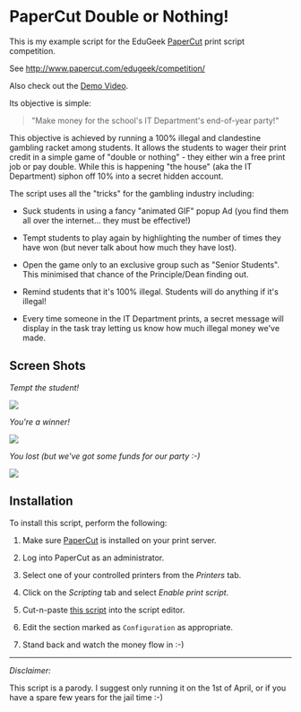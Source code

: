 # PaperCut Double or Nothing! #

This is my example script for the EduGeek [PaperCut](http://www.papercut.com/) 
print script competition.

See http://www.papercut.com/edugeek/competition/

Also check out the [Demo Video](http://www.youtube.com/watch?feature=player_embedded&v=HJ2XkhxoDSU).

Its objective is simple:

>
>   "Make money for the school's IT Department's end-of-year party!"
>

This objective is achieved by running a 100% illegal and clandestine gambling 
racket among students.  It allows the students to wager their print credit in 
a simple game of "double or nothing" - they either win a free print job or 
pay double. While this is happening "the house" (aka the IT Department) 
siphon off 10% into a secret hidden account.

The script uses all the "tricks" for the gambling industry including:

* Suck students in using a fancy "animated GIF" popup Ad (you find them 
  all over the internet... they must be effective!)

* Tempt students to play again by highlighting the number of times they 
  have won (but never talk about how much they have lost).

* Open the game only to an exclusive group such as "Senior Students".  
  This minimised that chance of the Principle/Dean finding out.

* Remind students that it's 100% illegal. Students will do anything if 
  it's illegal!

* Every time someone in the IT Department prints, a secret message will 
  display in the task tray letting us know how much illegal money we've 
  made.

## Screen Shots

*Tempt the student!*

<img src="https://raw.github.com/codedance/papercut-double-or-nothing/master/images/screen-shot-1.png" />

*You're a winner!*

<img src="https://raw.github.com/codedance/papercut-double-or-nothing/master/images/screen-shot-2.png" />

*You lost (but we've got some funds for our party :-)*

<img src="https://raw.github.com/codedance/papercut-double-or-nothing/master/images/screen-shot-3.png" />


## Installation

To install this script, perform the following:

1. Make sure [PaperCut](http://www.papercut.com/download/ng/) is installed 
   on your print server.

2. Log into PaperCut as an administrator.

3. Select one of your controlled printers from the *Printers* tab.

4. Click on the *Scripting* tab and select *Enable print script*.

5. Cut-n-paste [this script](https://github.com/codedance/papercut-double-or-nothing/blob/master/papercut-double-or-nothing.js) into the script editor.

6. Edit the section marked as ```Configuration``` as appropriate.

7. Stand back and watch the money flow in :-)

----
*Disclaimer:*

This script is a parody. I suggest only running it on the 1st of April, or if
you have a spare few years for the jail time :-)




